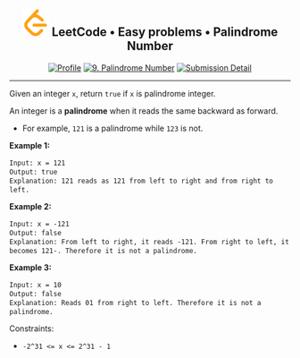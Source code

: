 <h2 align="center">
    <img alt="LeetCode logo" src="../../docs/assets/leetcode.svg" />
    LeetCode • Easy problems • Palindrome Number
</h2>
<div align="center">

[![Profile](https://img.shields.io/badge/leetcode.com-smnvdev-f79f1b.svg?logo=leetcode)](https://leetcode.com/smnvdev/)
[![9. Palindrome Number](https://img.shields.io/badge/9._Palindrome_Number-00b8a3.svg?logo=leetcode)](https://leetcode.com/problems/palindrome-number/)
[![Submission Detail](https://img.shields.io/badge/Submission_Detail-Accepted-449d44.svg?logo=leetcode)](https://leetcode.com/submissions/detail/726224308/)
</div>

***

Given an integer `x`, return `true` if `x` is palindrome integer.

An integer is a **palindrome** when it reads the same backward as forward.
- For example, `121` is a palindrome while `123` is not.

**Example 1:**
```
Input: x = 121
Output: true
Explanation: 121 reads as 121 from left to right and from right to left.
```
**Example 2:**
```
Input: x = -121
Output: false
Explanation: From left to right, it reads -121. From right to left, it becomes 121-. Therefore it is not a palindrome.
```
**Example 3:**
```
Input: x = 10
Output: false
Explanation: Reads 01 from right to left. Therefore it is not a palindrome.
```

Constraints:
 - `-2^31 <= x <= 2^31 - 1`